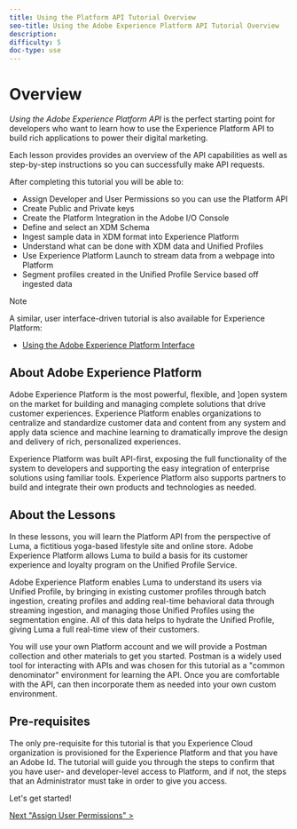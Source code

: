 ```yaml
---
title: Using the Platform API Tutorial Overview
seo-title: Using the Adobe Experience Platform API Tutorial Overview
description: 
difficulty: 5
doc-type: use
---
```


# Overview

_Using the Adobe Experience Platform API_ is the perfect starting point for developers who want to learn how to use the Experience Platform API to build rich applications to power their digital marketing.

Each lesson provides provides an overview of the API capabilities as well as step-by-step instructions so you can successfully make API requests.

After completing this tutorial you will be able to:

* Assign Developer and User Permissions so you can use the Platform API
* Create Public and Private keys
* Create the Platform Integration in the Adobe I/O Console
* Define and select an XDM Schema
* Ingest sample data in XDM format into Experience Platform
* Understand what can be done with XDM data and Unified Profiles
* Use Experience Platform Launch to stream data from a webpage into Platform
* Segment profiles created in the Unified Profile Service based off ingested data

>[!NOTE]
>
> A similar, user interface-driven tutorial is also available for Experience Platform:
>
> * [Using the Adobe Experience Platform Interface](#linktotheothertutorialwhenready)

## About Adobe Experience Platform

Adobe Experience Platform is the most powerful, flexible, and ]open system on the market for building and managing complete solutions that drive customer experiences. Experience Platform enables organizations to centralize and standardize customer data and content from any system and apply data science and machine learning to dramatically improve the design and delivery of rich, personalized experiences.

Experience Platform was built API-first, exposing the full functionality of the system to developers and supporting the easy integration of enterprise solutions using familiar tools. Experience Platform also supports partners to build and integrate their own products and technologies as needed.

## About the Lessons

In these lessons, you will learn the Platform API from the perspective of Luma, a fictitious yoga-based lifestyle site and online store. Adobe Experience Platform allows Luma to build a basis for its customer experience and loyalty program on the Unified Profile Service.

Adobe Experience Platform enables Luma to understand its users via Unified Profile, by bringing in existing customer profiles through batch ingestion, creating profiles and adding real-time behavioral data through streaming ingestion, and managing those Unified Profiles using the segmentation engine. All of this data helps to hydrate the Unified Profile, giving Luma a full real-time view of their customers.

You will use your own Platform account and we will provide a Postman collection and other materials to get you started. Postman is a widely used tool for interacting with APIs and was chosen for this tutorial as a "common denominator" environment for learning the API. Once you are comfortable with the API, can then incorporate them as needed into your own custom environment.

## Pre-requisites

The only pre-requisite for this tutorial is that you Experience Cloud organization is provisioned for the Experience Platform and that you have an Adobe Id. The tutorial will guide you through the steps to confirm that you have user- and developer-level access to Platform, and if not, the steps that an Administrator must take in order to give you access.

Let's get started!

[Next "Assign User Permissions" >](set-up-the-environment/assign-user-permissions.md)
